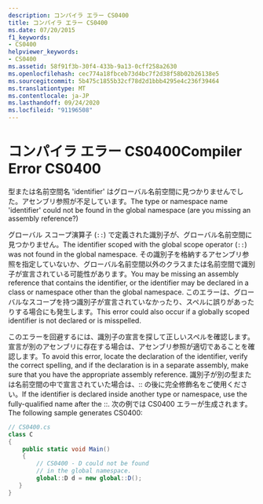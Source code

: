 ```yaml
---
description: コンパイラ エラー CS0400
title: コンパイラ エラー CS0400
ms.date: 07/20/2015
f1_keywords:
- CS0400
helpviewer_keywords:
- CS0400
ms.assetid: 58f91f3b-30f4-433b-9a13-0cff258a2630
ms.openlocfilehash: cec774a18fbceb73d4bc7f2d38f58b02b26138e5
ms.sourcegitcommit: 5b475c1855b32cf78d2d1bbb4295e4c236f39464
ms.translationtype: MT
ms.contentlocale: ja-JP
ms.lasthandoff: 09/24/2020
ms.locfileid: "91196508"
---
```

# <a name="compiler-error-cs0400"></a><span data-ttu-id="6de89-103">コンパイラ エラー CS0400</span><span class="sxs-lookup"><span data-stu-id="6de89-103">Compiler Error CS0400</span></span>

<span data-ttu-id="6de89-104">型または名前空間名 'identifier' はグローバル名前空間に見つかりませんでした。アセンブリ参照が不足しています。</span><span class="sxs-lookup"><span data-stu-id="6de89-104">The type or namespace name 'identifier' could not be found in the global namespace (are you missing an assembly reference?)</span></span>  
  
 <span data-ttu-id="6de89-105">グローバル スコープ演算子 (`::`) で定義された識別子が、グローバル名前空間に見つかりません。</span><span class="sxs-lookup"><span data-stu-id="6de89-105">The identifier scoped with the global scope operator (`::`) was not found in the global namespace.</span></span> <span data-ttu-id="6de89-106">その識別子を格納するアセンブリ参照を指定していないか、グローバル名前空間以外のクラスまたは名前空間で識別子が宣言されている可能性があります。</span><span class="sxs-lookup"><span data-stu-id="6de89-106">You may be missing an assembly reference that contains the identifier, or the identifier may be declared in a class or namespace other than the global namespace.</span></span> <span data-ttu-id="6de89-107">このエラーは、グローバルなスコープを持つ識別子が宣言されていなかったり、スペルに誤りがあったりする場合にも発生します。</span><span class="sxs-lookup"><span data-stu-id="6de89-107">This error could also occur if a globally scoped identifier is not declared or is misspelled.</span></span>  
  
 <span data-ttu-id="6de89-108">このエラーを回避するには、識別子の宣言を探して正しいスペルを確認します。宣言が別のアセンブリに存在する場合は、アセンブリ参照が適切であることを確認します。</span><span class="sxs-lookup"><span data-stu-id="6de89-108">To avoid this error, locate the declaration of the identifier, verify the correct spelling, and if the declaration is in a separate assembly, make sure that you have the appropriate assembly reference.</span></span> <span data-ttu-id="6de89-109">識別子が別の型または名前空間の中で宣言されていた場合は、:: の後に完全修飾名をご使用ください。</span><span class="sxs-lookup"><span data-stu-id="6de89-109">If the identifier is declared inside another type or namespace, use the fully-qualified name after the ::.</span></span> <span data-ttu-id="6de89-110">次の例では CS0400 エラーが生成されます。</span><span class="sxs-lookup"><span data-stu-id="6de89-110">The following sample generates CS0400:</span></span>  
  
```csharp  
// CS0400.cs  
class C  
{  
    public static void Main()  
    {  
        // CS0400 - D could not be found
        // in the global namespace.  
        global::D d = new global::D();  
   }  
}  
```
